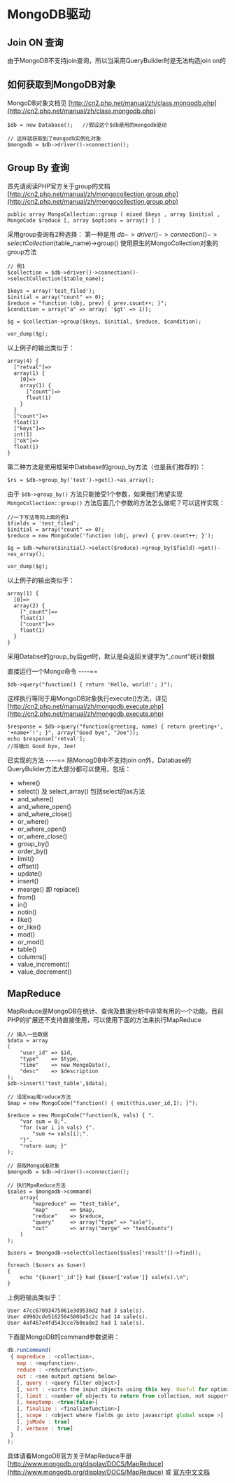 MongoDB驱动
=====

Join ON 查询
----
由于MongoDB不支持join查询，所以当采用QueryBulider时是无法构造join on的

如何获取到MongoDB对象
----
MongoDB对象文档见 [http://cn2.php.net/manual/zh/class.mongodb.php](http://cn2.php.net/manual/zh/class.mongodb.php)

	$db = new Database();	//假设这个$db是用的mongodb驱动
	
	// 这样就获取到了mongodb实例化对象
	$mongodb = $db->driver()->connection();


Group By 查询
----
首先请阅读PHP官方关于group的文档 [http://cn2.php.net/manual/zh/mongocollection.group.php](http://cn2.php.net/manual/zh/mongocollection.group.php)

	public array MongoCollection::group ( mixed $keys , array $initial , MongoCode $reduce [, array $options = array() ] )

采用group查询有2种选择：
第一种是用 $db->driver()->connection()->selectCollection($table_name)->group() 使用原生的MongoCollection对象的group方法

	// 例1
	$collection = $db->driver()->connection()->selectCollection($table_name);

	$keys = array('test_filed');
	$initial = array("count" => 0);
	$reduce = "function (obj, prev) { prev.count++; }";
	$condition = array("a" => array( '$gt' => 1));
	
	$g = $collection->group($keys, $initial, $reduce, $condition);
	
	var_dump($g);
	
以上例子的输出类似于：

	array(4) {
	  ["retval"]=>
	  array(1) {
	    [0]=>
	    array(1) {
	      ["count"]=>
	      float(1)
	    }
	  }
	  ["count"]=>
	  float(1)
	  ["keys"]=>
	  int(1)
	  ["ok"]=>
	  float(1)
	}


第二种方法是使用框架中Database的group_by方法（也是我们推荐的）：

	$rs = $db->group_by('test')->get()->as_array();

由于 `$db->group_by()` 方法只能接受1个参数，如果我们希望实现 `MongoCollection::group()` 方法后面几个参数的方法怎么做呢？可以这样实现：

	//一下写法等同上面的例1
	$fields = 'test_filed';
	$initial = array("count" => 0);
	$reduce = new MongoCode('function (obj, prev) { prev.count++; }');
	
	$g = $db->where($initial)->select($reduce)->group_by($field)->get()->as_array();
	
	var_dump($g);
	
以上例子的输出类似于：
	
	array(1) {
      [0]=>
      array(2) {
        ["_count"]=>
        float(1)
        ["count"]=>
        float(1)
      }
    }

采用Databse的group_by后get时，默认是会返回关键字为“_count”统计数据

直接运行一个Mongo命令
----==

	$db->query("function() { return 'Hello, world!'; }");

这样执行等同于用MongoDB对象执行execute()方法，详见 [http://cn2.php.net/manual/zh/mongodb.execute.php](http://cn2.php.net/manual/zh/mongodb.execute.php)

	
	$response = $db->query("function(greeting, name) { return greeting+', '+name+'!'; }", array("Good bye", "Joe"));
	echo $response['retval'];
	//将输出 Good bye, Joe!

已实现的方法
----==
除MonogDB中不支持join on外，Database的QueryBulider方法大部分都可以使用，包括：

* where()
* select() 及 select_array() 包括select的as方法
* and_where()
* and_where_open()
* and_where_close()
* or_where()
* or_where_open()
* or_where_close()
* group_by()
* order_by()
* limit()
* offset()
* update()
* insert()
* mearge() 即 replace()
* from()
* in()
* notin()
* like()
* or_like()
* mod()
* or_mod()
* table()
* columns()
* value_increment()
* value_decrement()

MapReduce
----
MapReduce是MongoDB在统计、查询及数据分析中非常有用的一个功能。目前PHP的扩展还不支持直接使用，可以使用下面的方法来执行MapReduce

	// 插入一些数据
	$data = array
	(
		"user_id" => $id, 
	    "type"    => $type, 
	    "time"    => new MongoDate(), 
	    "desc"    => $description
    );
	$db->insert('test_table',$data);
	
	// 设定map和reduce方法
	$map = new MongoCode("function() { emit(this.user_id,1); }");
	
	$reduce = new MongoCode("function(k, vals) { ".
	    "var sum = 0;".
	    "for (var i in vals) {".
	        "sum += vals[i];". 
	    "}".
	    "return sum; }"
	);
	
	// 获取MongoDB对象
	$mongodb = $db->driver()->connection();
	
	// 执行MpaReduce方法
	$sales = $mongodb->command(
		array(
		    "mapreduce" => "test_table", 
		    "map"       => $map,
		    "reduce"    => $reduce,
		    "query"     => array("type" => "sale"),
		    "out"       => array("merge" => "testCounts")
		)
	);
	
	$users = $mongodb->selectCollection($sales['result'])->find();
	
	foreach ($users as $user) 
	{
	    echo "{$user['_id']} had {$user['value']} sale(s).\n";
	}

上例将输出类似于：

	User 47cc67093475061e3d9536d2 had 3 sale(s).
	User 49902cde5162504500b45c2c had 14 sale(s).
	User 4af467e4fd543cce7b0ea8e2 had 1 sale(s).

下面是MongoDB的command参数说明：

``` javascript
db.runCommand(
 { mapreduce : <collection>,
   map : <mapfunction>,
   reduce : <reducefunction>,
   out : <see output options below>
   [, query : <query filter object>]
   [, sort : <sorts the input objects using this key. Useful for optimization, like sorting by the emit key for fewer reduces>]
   [, limit : <number of objects to return from collection, not supported with sharding>]
   [, keeptemp: <true|false>]
   [, finalize : <finalizefunction>]
   [, scope : <object where fields go into javascript global scope >]
   [, jsMode : true]
   [, verbose : true]
 }
);
```

具体请看MongoDB官方关于MapReduce手册 [http://www.mongodb.org/display/DOCS/MapReduce](http://www.mongodb.org/display/DOCS/MapReduce) 或 [官方中文文档](http://cn.docs.mongodb.org/manual/reference/commands/#mapReduce)